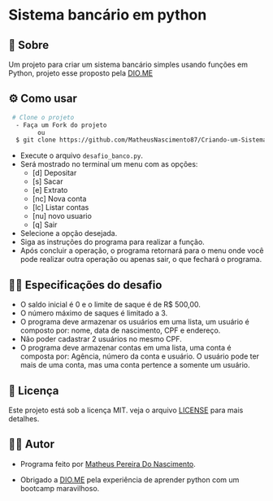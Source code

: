 # Sistema bancário em python

## 🚨 Sobre
Um projeto para criar um sistema bancário simples usando funções em Python, projeto esse proposto pela [DIO.ME](https://www.dio.me)

## ⚙ Como usar
```bash
 # Clone o projeto
  - Faça um Fork do projeto
        ou
  $ git clone https://github.com/MatheusNascimento87/Criando-um-Sistema-Bancario-com-Python.git
```
- Execute o arquivo `desafio_banco.py`.
- Será mostrado no terminal um menu com as opções:
   - [d] Depositar
   - [s] Sacar
   - [e] Extrato
   - [nc] Nova conta
   - [lc] Listar contas
   - [nu] novo usuario
   - [q] Sair
- Selecione a opção desejada.
- Siga as instruções do programa para realizar a função.
- Após concluir a operação, o programa retornará para o menu onde você pode realizar outra operação ou apenas sair, o que fechará o programa.

## 🐱‍💻 Especificações do desafio
- O saldo inicial é 0 e o limite de saque é de R$ 500,00.
- O número máximo de saques é limitado a 3.
- O programa deve armazenar os usuários em uma lista, um usuário é composto por: nome, data de nascimento, CPF e endereço.
- Não poder cadastrar 2 usuários no mesmo CPF.
- O programa deve armazenar contas em uma lista, uma conta é composta por: Agência, número da conta e usuário. O usuário pode ter mais de uma conta, mas uma conta pertence a somente um usuário.

## 📄 Licença 
Este projeto está sob a licença MIT. veja o arquivo [LICENSE](https://github.com/MatheusNascimento87/Criando-um-Sistema-Bancario-com-Python/blob/main/LICENSE) para mais detalhes.

## 👨‍💻 Autor
- Programa feito por [Matheus Pereira Do Nascimento](https://github.com/MatheusNascimento87).

- Obrigado a [DIO.ME](https://www.dio.me) pela experiência de aprender python com um bootcamp maravilhoso.

